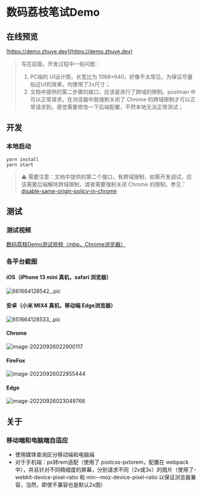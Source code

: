 # 数码荔枝笔试Demo

## 在线预览

[https://demo.zhuye.dev](https://demo.zhuye.dev)

> 写在前面，开发过程中一些问题：
> 1. PC端的 UI设计图，长宽比为 1068*640，好像不太常见，为保证尽量贴近UI的效果，均使用了2x尺寸；
> 2. 文档中提供的第二步骤的接口，应该是进行了跨域的限制。postman 中可以正常请求，在浏览器中我强制关闭了 Chrome 的跨域限制才可以正常请求到。感觉需要修改一下后端配置，不然本地无法正常测试；

## 开发

### 本地启动

```
yarn install
yarn start
```

> ⚠️ 需要注意：文档中提供的第二个接口，有跨域限制，如需开发调试，应该需要后端解除跨域限制，或者需要强制关闭 Chrome 的限制，参见：[disable-same-origin-policy-in-chrome](https://stackoverflow.com/questions/3102819/disable-same-origin-policy-in-chrome)

## 测试

### 测试视频

[数码荔枝Demo测试视频（mbp，Chrome浏览器）](https://zhuye-1308301598.file.myqcloud.com/videos/%E6%95%B0%E7%A0%81%E8%8D%94%E6%9E%9DDemo%E6%B5%8B%E8%AF%95.mp4)

### 各平台截图

#### iOS（iPhone 13 mini 真机，safari 浏览器）

![661664128542_.pic](https://zhuye-1308301598.file.myqcloud.com/markdown/661664128542_.pic.jpg)

#### 安卓（小米 MIX4 真机，移动端 Edge浏览器）

![651664128533_.pic](https://zhuye-1308301598.file.myqcloud.com/markdown/651664128533_.pic.jpg)

#### Chrome

![image-20220926022900117](https://zhuye-1308301598.file.myqcloud.com/markdown/image-20220926022900117.png)

#### FireFox

![image-20220926022955444](https://zhuye-1308301598.file.myqcloud.com/markdown/image-20220926022955444.png)

#### Edge

![image-20220926023049768](https://zhuye-1308301598.file.myqcloud.com/markdown/image-20220926023049768.png)

## 关于

### 移动端和电脑端自适应

- 使用媒体查询区分移动端和电脑端
- 对于手机端：px转rem适配（使用了 postcss-pxtorem，配置在 webpack 中），并且针对不同精细度的屏幕，分别请求不同（2x或3x）的图片（使用了-webkit-device-pixel-ratio 和 min--moz-device-pixel-ratio 以保证浏览器兼容，当然，即使不兼容也是默认2x图）







